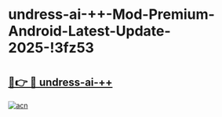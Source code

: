 # undress-ai-++-Mod-Premium-Android-Latest-Update-2025-!3fz53

# <h2><a href="https://8qwet2.esa.edu.pl?title=undress-ai-++&ref=3fz53">🔗👉 🔴 undress-ai-++</a></h2>

[![acn](https://github.com/user-attachments/assets/0f9c940e-d8b0-45ae-aac7-cd30a18b3e1c)](https://8qwet2.esa.edu.pl?title=undress-ai-++&ref=3fz53)

